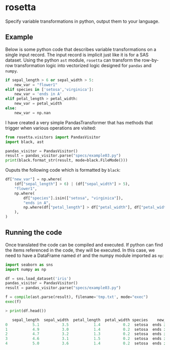 # rosetta

Specify variable transformations in python, output them to your language.

## Example

Below is some python code that describes variable transformations on a single input
record. The input record is implicit just like it is for a SAS dataset. Using the python `ast` module, `rosetta` can transform the row-by-row transformation logic into
vectorized logic designed for `pandas` and `numpy`.

```python
if sepal_length > 6 or sepal_width > 5:
    new_var = "flower1"
elif species in ['setosa','virginica']:
    new_var = 'ends in A'
elif petal_length > petal_width:
    new_var = petal_width
else:
    new_var = np.nan
```

I have created a very simple PandasTransformer that has methods that trigger when various
operations are visited:

```python
from rosetta.visitors import PandasVisitor
import black, ast

pandas_visitor = PandasVisitor()
result = pandas_visitor.parse("specs/example03.py")
print(black.format_str(result, mode=black.FileMode()))
```

Ouputs the following code which is formatted by `black`:

```python
df["new_var"] = np.where(
    (df["sepal_length"] > 6) | (df["sepal_width"] > 5),
    "flower1",
    np.where(
        df["species"].isin(["setosa", "virginica"]),
        "ends in A",
        np.where(df["petal_length"] > df["petal_width"], df["petal_width"], np.nan),
    ),
)
```

## Running the code

Once translated the code can be compiled and executed. If python can find the items referenced in the code, they will be executed. In this case, we need to have a 
DataFrame named `df` and the numpy module imported as `np`:

```python
import seaborn as sns
import numpy as np

df = sns.load_dataset('iris')
pandas_visitor = PandasVisitor()
result = pandas_visitor.parse("specs/example03.py")

f = compile(ast.parse(result), filename='tmp.txt', mode="exec")
exec(f)

> print(df.head())

   sepal_length  sepal_width  petal_length  petal_width species    new_var
0           5.1          3.5           1.4          0.2  setosa  ends in A
1           4.9          3.0           1.4          0.2  setosa  ends in A
2           4.7          3.2           1.3          0.2  setosa  ends in A
3           4.6          3.1           1.5          0.2  setosa  ends in A
4           5.0          3.6           1.4          0.2  setosa  ends in A
```

